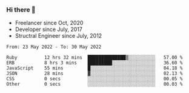 ### Hi there 👋

- Freelancer since Oct, 2020
- Developer since July, 2017
- Structral Engineer since July, 2012

<!--START_SECTION:waka-->

```text
From: 23 May 2022 - To: 30 May 2022

Ruby          12 hrs 32 mins  ██████████████▒░░░░░░░░░░   57.00 %
ERB           8 hrs 3 mins    █████████░░░░░░░░░░░░░░░░   36.60 %
JavaScript    55 mins         █░░░░░░░░░░░░░░░░░░░░░░░░   04.18 %
JSON          28 mins         ▓░░░░░░░░░░░░░░░░░░░░░░░░   02.13 %
CSS           0 secs          ░░░░░░░░░░░░░░░░░░░░░░░░░   00.05 %
Other         0 secs          ░░░░░░░░░░░░░░░░░░░░░░░░░   00.03 %
```

<!--END_SECTION:waka-->
